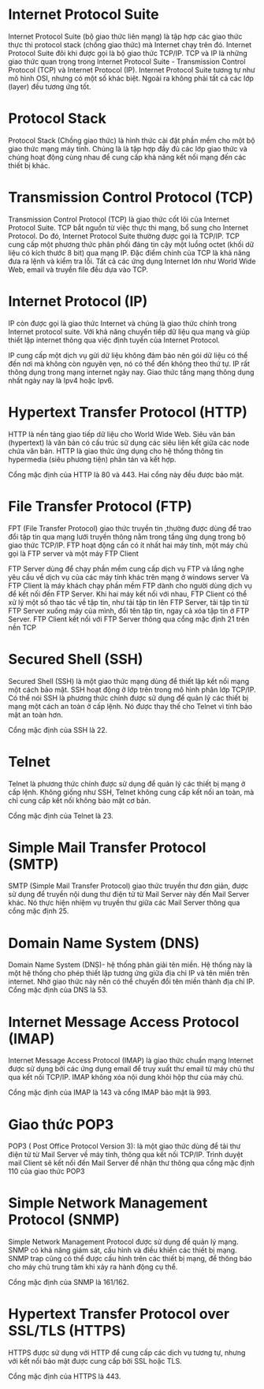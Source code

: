 # Internet Protocol Suite

Internet Protocol Suite (bộ giao thức liên mạng) là tập hợp các giao thức thực thi protocol stack (chồng giao thức) mà Internet chạy trên đó. Internet Protocol Suite đôi khi được gọi là bộ giao thức TCP/IP. TCP và IP là những giao thức quan trọng trong Internet Protocol Suite - Transmission Control Protocol (TCP) và Internet Protocol (IP). Internet Protocol Suite tương tự như mô hình OSI, nhưng có một số khác biệt. Ngoài ra không phải tất cả các lớp (layer) đều tương ứng tốt.

# Protocol Stack

Protocol Stack (Chồng giao thức) là hình thức cài đặt phần mềm cho một bộ giao thức mạng máy tính. Chúng là là tập hợp đầy đủ các lớp giao thức và chúng hoạt động cùng nhau để cung cấp khả năng kết nối mạng đến các thiết bị khác.

# Transmission Control Protocol (TCP)

Transmission Control Protocol (TCP) là giao thức cốt lõi của Internet Protocol Suite. TCP bắt nguồn từ việc thực thi mạng, bổ sung cho Internet Protocol. Do đó, Internet Protocol Suite thường được gọi là TCP/IP. TCP cung cấp một phương thức phân phối đáng tin cậy một luồng octet (khối dữ liệu có kích thước 8 bit) qua mạng IP. Đặc điểm chính của TCP là khả năng đưa ra lệnh và kiểm tra lỗi. Tất cả các ứng dụng Internet lớn như World Wide Web, email và truyền file đều dựa vào TCP.

# Internet Protocol (IP)

IP còn được gọi là giao thức Internet và chúng là giao thức chính trong Internet protocol suite. Với khả năng chuyển tiếp dữ liệu qua mạng và giúp thiết lập internet thông qua việc định tuyến của Internet Protocol.

IP cung cấp một dịch vụ gửi dữ liệu không đảm bảo nên gói dữ liệu có thể đến nơi mà không còn nguyên vẹn, nó có thể đến không theo thứ tự. IP rất thông dụng trong mạng internet  ngày nay. Giao thức tầng mạng thông dụng nhất ngày nay là Ipv4 hoặc Ipv6.

# Hypertext Transfer Protocol (HTTP)

HTTP là nền tảng giao tiếp dữ liệu cho World Wide Web. Siêu văn bản (hypertext) là văn bản có cấu trúc sử dụng các siêu liên kết giữa các node chứa văn bản. HTTP là giao thức ứng dụng cho hệ thống thông tin hypermedia (siêu phương tiện) phân tán và kết hợp.

Cổng mặc định của HTTP là 80 và 443. Hai cổng này đều được bảo mật.

# File Transfer Protocol (FTP)

FPT (File Transfer Protocol) giao thức truyền tin ,thường được dùng để trao đổi tập tin qua mạng lưới truyền thông nằm trong tầng ứng dụng trong bộ giao thức TCP/IP. FTP hoạt động cần có ít nhất hai máy tính, một máy chủ  gọi là FTP server và một máy FTP Client

FTP Server dùng để chạy phần mềm cung cấp dịch vụ FTP và lắng nghe yêu cầu về dịch vụ của các máy tính khác trên mạng ở windows server Và FTP Client là máy khách chạy phần mềm FTP dành cho người dùng dịch vụ để kết nối đến FTP Server. Khi hai máy kết nối với nhau, FTP Client có thể xử lý một số thao tác về tập tin, như tải tập tin lên FTP Server, tải tập tin từ FTP Server xuống máy của  mình, đổi tên tập tin, ngay cả xóa tập tin ở FTP Server. FTP Client kết nối với FTP Server thông qua cổng mặc định 21 trên nền TCP

# Secured Shell (SSH)

Secured Shell (SSH) là một giao thức mạng dùng để thiết lập kết nối mạng một cách bảo mật. SSH hoạt động ở lớp trên trong mô hình phân lớp TCP/IP. Có thể nói SSH là phương thức chính được sử dụng để quản lý các thiết bị mạng một cách an toàn ở cấp lệnh. Nó được thay thế cho Telnet vì tính bảo mật an toàn hơn.

Cổng mặc định của SSH là 22.

# Telnet

Telnet là phương thức chính được sử dụng để quản lý các thiết bị mạng ở cấp lệnh. Không giống như SSH, Telnet không cung cấp kết nối an toàn, mà chỉ cung cấp kết nối không bảo mật cơ bản.

Cổng mặc định của Telnet là 23.

# Simple Mail Transfer Protocol (SMTP)

SMTP (Simple Mail Transfer Protocol) giao thức truyền thư đơn giản, được sử dụng để truyền nội dung thư điện tử từ Mail Server này đến Mail Server khác. Nó thực hiện nhiệm vụ truyền thư giữa các Mail Server thông qua cổng mặc định 25.

# Domain Name System (DNS)

Domain Name System (DNS)- hệ thống phân giải tên miền. Hệ thống này là một hệ thống cho phép thiết lập tương ứng giữa địa chỉ IP và tên miền trên internet. Nhờ giao thức này nên có thể chuyển đổi tên miền thành địa chỉ IP. Cổng mặc định của DNS là 53.

# Internet Message Access Protocol (IMAP)

Internet Message Access Protocol (IMAP) là giao thức chuẩn mạng Internet được sử dụng bởi các ứng dụng email để truy xuất thư email từ máy chủ thư qua kết nối TCP/IP. IMAP không xóa nội dung khỏi hộp thư của máy chủ.

Cổng mặc định của IMAP là 143 và cổng IMAP bảo mật là 993.

# Giao thức POP3

POP3 ( Post Office Protocol Version 3): là một giao thức dùng để tải thư điện tử từ Mail Server về máy tính, thông qua kết nối TCP/IP. Trình duyệt mail Client sẽ kết nối đến Mail Server để nhận thư thông qua  cổng mặc định 110 của giao thức POP3

# Simple Network Management Protocol (SNMP)

Simple Network Management Protocol được sử dụng để quản lý mạng. SNMP có khả năng giám sát, cấu hình và điều khiển các thiết bị mạng. SNMP trap cũng có thể được cấu hình trên các thiết bị mạng, để thông báo cho máy chủ trung tâm khi xảy ra hành động cụ thể.

Cổng mặc định của SNMP là 161/162.

# Hypertext Transfer Protocol over SSL/TLS (HTTPS)

HTTPS được sử dụng với HTTP để cung cấp các dịch vụ tương tự, nhưng với kết nối bảo mật được cung cấp bởi SSL hoặc TLS.

Cổng mặc định của HTTPS là 443.